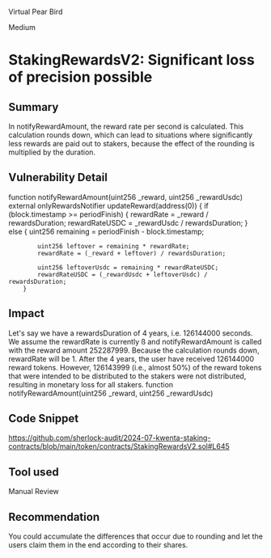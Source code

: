 Virtual Pear Bird

Medium

# StakingRewardsV2: Significant loss of precision possible

## Summary
In notifyRewardAmount, the reward rate per second is calculated. This calculation rounds down, which can lead to situations where significantly less rewards are paid out to stakers, because the effect of the rounding is multiplied by the duration.
## Vulnerability Detail
 function notifyRewardAmount(uint256 _reward, uint256 _rewardUsdc)
        external
        onlyRewardsNotifier
        updateReward(address(0))
    {
        if (block.timestamp >= periodFinish) {
            rewardRate = _reward / rewardsDuration;
            rewardRateUSDC = _rewardUsdc / rewardsDuration;
        } else {
            uint256 remaining = periodFinish - block.timestamp;

            uint256 leftover = remaining * rewardRate;
            rewardRate = (_reward + leftover) / rewardsDuration;

            uint256 leftoverUsdc = remaining * rewardRateUSDC;
            rewardRateUSDC = (_rewardUsdc + leftoverUsdc) / rewardsDuration;
        }

## Impact
Let's say we have a rewardsDuration of 4 years, i.e. 126144000 seconds. We assume the rewardRate is currently ß and notifyRewardAmount is called with the reward amount 252287999. Because the calculation rounds down, rewardRate will be 1. After the 4 years, the user have received 126144000 reward tokens. However, 126143999 (i.e., almost 50%) of the reward tokens that were intended to be distributed to the stakers were not distributed, resulting in monetary loss for all stakers.
function notifyRewardAmount(uint256 _reward, uint256 _rewardUsdc)
 
## Code Snippet
https://github.com/sherlock-audit/2024-07-kwenta-staking-contracts/blob/main/token/contracts/StakingRewardsV2.sol#L645
## Tool used

Manual Review

## Recommendation
You could accumulate the differences that occur due to rounding and let the users claim them in the end according to their shares.
